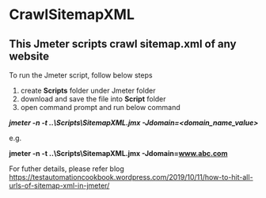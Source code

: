 # CrawlSitemapXML
## This Jmeter scripts crawl sitemap.xml of any website
To run the Jmeter script, follow below steps

1. create **Scripts** folder under Jmeter folder
2. download and save the file into **Script** folder
3. open command prompt and run below command

  ***jmeter -n -t ..\Scripts\SitemapXML.jmx -Jdomain=<domain_name_value>***

e.g. 

**jmeter -n -t ..\Scripts\SitemapXML.jmx -Jdomain=www.abc.com**

For futher details, please refer blog https://testautomationcookbook.wordpress.com/2019/10/11/how-to-hit-all-urls-of-sitemap-xml-in-jmeter/
